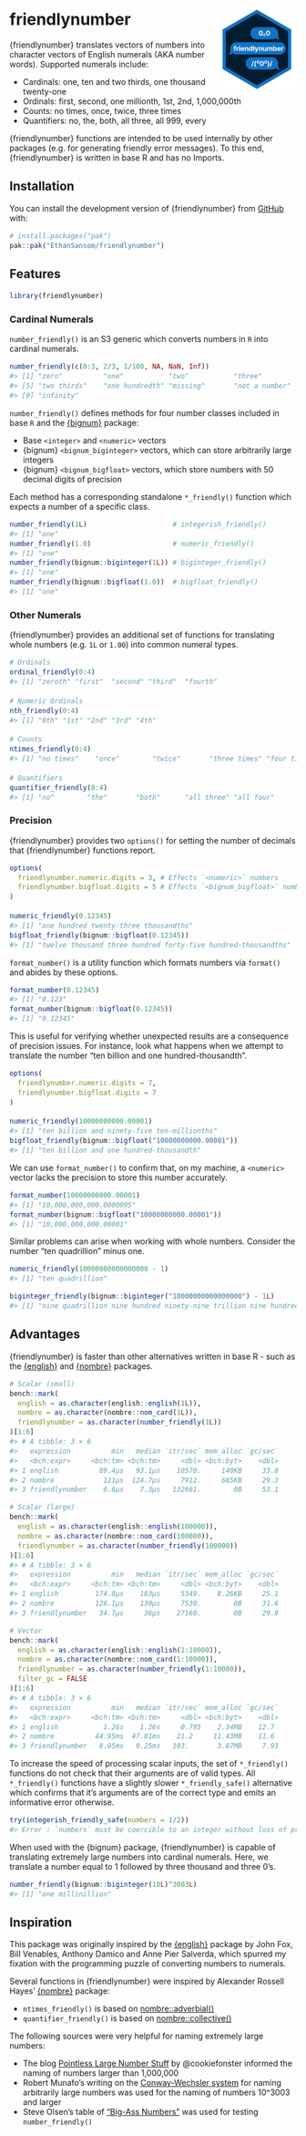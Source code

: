 
<!-- README.md is generated from README.Rmd. Please edit that file -->

# friendlynumber <img src="man/figures/logo.png" align="right" height="139" alt="" />

<!-- badges: start -->
<!-- badges: end -->

{friendlynumber} translates vectors of numbers into character vectors of
English numerals (AKA number words). Supported numerals include:

- Cardinals: one, ten and two thirds, one thousand twenty-one
- Ordinals: first, second, one millionth, 1st, 2nd, 1,000,000th
- Counts: no times, once, twice, three times
- Quantifiers: no, the, both, all three, all 999, every

{friendlynumber} functions are intended to be used internally by other
packages (e.g. for generating friendly error messages). To this end,
{friendlynumber} is written in base R and has no Imports.

## Installation

You can install the development version of {friendlynumber} from
[GitHub](https://github.com/) with:

``` r
# install.packages("pak")
pak::pak("EthanSansom/friendlynumber")
```

## Features

``` r
library(friendlynumber)
```

### Cardinal Numerals

`number_friendly()` is an S3 generic which converts numbers in `R` into
cardinal numerals.

``` r
number_friendly(c(0:3, 2/3, 1/100, NA, NaN, Inf))
#> [1] "zero"          "one"           "two"           "three"        
#> [5] "two thirds"    "one hundredth" "missing"       "not a number" 
#> [9] "infinity"
```

`number_friendly()` defines methods for four number classes included in
base `R` and the [{bignum}](https://davidchall.github.io/bignum/)
package:

- Base `<integer>` and `<numeric>` vectors
- {bignum} `<bignum_biginteger>` vectors, which can store arbitrarily
  large integers
- {bignum} `<bignum_bigfloat>` vectors, which store numbers with 50
  decimal digits of precision

Each method has a corresponding standalone `*_friendly()` function which
expects a number of a specific class.

``` r
number_friendly(1L)                     # integerish_friendly()
#> [1] "one"
number_friendly(1.0)                    # numeric_friendly()
#> [1] "one"
number_friendly(bignum::biginteger(1L)) # biginteger_friendly()
#> [1] "one"
number_friendly(bignum::bigfloat(1.0))  # bigfloat_friendly()
#> [1] "one"
```

### Other Numerals

{friendlynumber} provides an additional set of functions for translating
whole numbers (e.g. `1L` or `1.00`) into common numeral types.

``` r
# Ordinals
ordinal_friendly(0:4)
#> [1] "zeroth" "first"  "second" "third"  "fourth"

# Numeric Ordinals
nth_friendly(0:4)
#> [1] "0th" "1st" "2nd" "3rd" "4th"

# Counts
ntimes_friendly(0:4)
#> [1] "no times"    "once"        "twice"       "three times" "four times"

# Quantifiers
quantifier_friendly(0:4)
#> [1] "no"        "the"       "both"      "all three" "all four"
```

### Precision

{friendlynumber} provides two `options()` for setting the number of
decimals that {friendlynumber} functions report.

``` r
options(
  friendlynumber.numeric.digits = 3, # Effects `<numeric>` numbers
  friendlynumber.bigfloat.digits = 5 # Effects `<bignum_bigfloat>` numbers
)

numeric_friendly(0.12345)
#> [1] "one hundred twenty-three thousandths"
bigfloat_friendly(bignum::bigfloat(0.12345))
#> [1] "twelve thousand three hundred forty-five hundred-thousandths"
```

`format_number()` is a utility function which formats numbers via
`format()` and abides by these options.

``` r
format_number(0.12345)
#> [1] "0.123"
format_number(bignum::bigfloat(0.12345))
#> [1] "0.12345"
```

This is useful for verifying whether unexpected results are a
consequence of precision issues. For instance, look what happens when we
attempt to translate the number “ten billion and one
hundred-thousandth”.

``` r
options(
  friendlynumber.numeric.digits = 7, 
  friendlynumber.bigfloat.digits = 7
)

numeric_friendly(10000000000.00001)
#> [1] "ten billion and ninety-five ten-millionths"
bigfloat_friendly(bignum::bigfloat("10000000000.00001"))
#> [1] "ten billion and one hundred-thousandth"
```

We can use `format_number()` to confirm that, on my machine, a
`<numeric>` vector lacks the precision to store this number accurately.

``` r
format_number(10000000000.00001)
#> [1] "10,000,000,000.0000095"
format_number(bignum::bigfloat("10000000000.00001"))
#> [1] "10,000,000,000.00001"
```

Similar problems can arise when working with whole numbers. Consider the
number “ten quadrillion” minus one.

``` r
numeric_friendly(10000000000000000 - 1)
#> [1] "ten quadrillion"
```

``` r
biginteger_friendly(bignum::biginteger("10000000000000000") - 1L)
#> [1] "nine quadrillion nine hundred ninety-nine trillion nine hundred ninety-nine billion nine hundred ninety-nine million nine hundred ninety-nine thousand nine hundred ninety-nine"
```

## Advantages

{friendlynumber} is faster than other alternatives written in base R -
such as the
[{english}](https://cran.r-project.org/web/packages/english/index.html)
and [{nombre}](https://nombre.rossellhayes.com/) packages.

``` r
# Scalar (small)
bench::mark(
  english = as.character(english::english(1L)),
  nombre = as.character(nombre::nom_card(1L)),
  friendlynumber = as.character(number_friendly(1L))
)[1:6]
#> # A tibble: 3 × 6
#>   expression          min   median `itr/sec` mem_alloc `gc/sec`
#>   <bch:expr>     <bch:tm> <bch:tm>     <dbl> <bch:byt>    <dbl>
#> 1 english          89.4µs   93.1µs    10570.     140KB     33.8
#> 2 nombre            121µs  124.7µs     7912.     685KB     29.3
#> 3 friendlynumber    6.6µs    7.3µs   132661.        0B     53.1
```

``` r
# Scalar (large)
bench::mark(
  english = as.character(english::english(100000)),
  nombre = as.character(nombre::nom_card(100000)),
  friendlynumber = as.character(number_friendly(100000))
)[1:6]
#> # A tibble: 3 × 6
#>   expression          min   median `itr/sec` mem_alloc `gc/sec`
#>   <bch:expr>     <bch:tm> <bch:tm>     <dbl> <bch:byt>    <dbl>
#> 1 english         174.8µs    183µs     5349.    8.26KB     25.1
#> 2 nombre          126.1µs    130µs     7530.        0B     31.6
#> 3 friendlynumber   34.7µs     36µs    27160.        0B     29.9
```

``` r
# Vector
bench::mark(
  english = as.character(english::english(1:10000)),
  nombre = as.character(nombre::nom_card(1:10000)),
  friendlynumber = as.character(number_friendly(1:10000)),
  filter_gc = FALSE
)[1:6]
#> # A tibble: 3 × 6
#>   expression          min   median `itr/sec` mem_alloc `gc/sec`
#>   <bch:expr>     <bch:tm> <bch:tm>     <dbl> <bch:byt>    <dbl>
#> 1 english           1.26s    1.26s     0.795    2.34MB    12.7 
#> 2 nombre          44.95ms  47.81ms    21.2     11.43MB    11.6 
#> 3 friendlynumber   8.95ms   9.25ms   103.       3.87MB     7.93
```

To increase the speed of processing scalar inputs, the set of
`*_friendly()` functions do not check that their arguments are of valid
types. All `*_friendly()` functions have a slightly slower
`*_friendly_safe()` alternative which confirms that it’s arguments are
of the correct type and emits an informative error otherwise.

``` r
try(integerish_friendly_safe(numbers = 1/2))
#> Error : `numbers` must be coercible to an integer without loss of precision.
```

When used with the {bignum} package, {friendlynumber} is capable of
translating extremely large numbers into cardinal numerals. Here, we
translate a number equal to 1 followed by three thousand and three 0’s.

``` r
number_friendly(bignum::biginteger(10L)^3003L)
#> [1] "one millinillion"
```

## Inspiration

This package was originally inspired by the
[{english}](https://cran.r-project.org/web/packages/english/index.html)
package by John Fox, Bill Venables, Anthony Damico and Anne Pier
Salverda, which spurred my fixation with the programming puzzle of
converting numbers to numerals.

Several functions in {friendlynumber} were inspired by Alexander Rossell
Hayes’ [{nombre}](https://nombre.rossellhayes.com/) package:

- `ntimes_friendly()` is based on
  [nombre::adverbial()](https://nombre.rossellhayes.com/reference/adverbial.html)
- `quantifier_friendly()` is based on
  [nombre::collective()](https://nombre.rossellhayes.com/reference/collective.html)

The following sources were very helpful for naming extremely large
numbers:

- The blog [Pointless Large Number
  Stuff](https://sites.google.com/site/pointlesslargenumberstuff/home/1/extendedillions1)
  by @cookiefonster informed the naming of numbers larger than 1,000,000
- Robert Munafo’s writing on the [Conway-Wechsler
  system](https://www.mrob.com/pub/math/largenum.html#conway-wechsler)
  for naming arbitrarily large numbers was used for the naming of
  numbers 10^3003 and larger
- Steve Olsen’s table of [“Big-Ass
  Numbers”](https://www.olsenhome.com/bignumbers/) was used for testing
  `number_friendly()`
